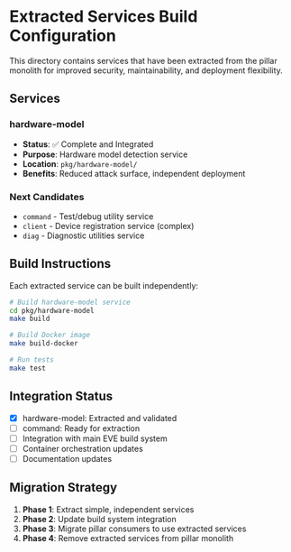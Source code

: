 # Extracted Services Build Configuration

This directory contains services that have been extracted from the pillar monolith
for improved security, maintainability, and deployment flexibility.

## Services

### hardware-model
- **Status**: ✅ Complete and Integrated
- **Purpose**: Hardware model detection service
- **Location**: `pkg/hardware-model/`
- **Benefits**: Reduced attack surface, independent deployment

### Next Candidates
- `command` - Test/debug utility service
- `client` - Device registration service (complex)
- `diag` - Diagnostic utilities service

## Build Instructions

Each extracted service can be built independently:

```bash
# Build hardware-model service
cd pkg/hardware-model
make build

# Build Docker image
make build-docker

# Run tests
make test
```

## Integration Status

- [x] hardware-model: Extracted and validated
- [ ] command: Ready for extraction
- [ ] Integration with main EVE build system
- [ ] Container orchestration updates
- [ ] Documentation updates

## Migration Strategy

1. **Phase 1**: Extract simple, independent services
2. **Phase 2**: Update build system integration
3. **Phase 3**: Migrate pillar consumers to use extracted services
4. **Phase 4**: Remove extracted services from pillar monolith